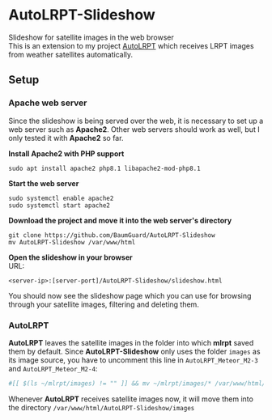 # AutoLRPT-Slideshow
Slideshow for satellite images in the web browser<br />
This is an extension to my project [AutoLRPT](https://github.com/BaumGuard/AutoLRPT) which receives LRPT images from weather satellites automatically.

## Setup
### Apache web server
Since the slideshow is being served over the web, it is necessary to set up a web server such as **Apache2**. Other web servers should work as well, but I only tested it with **Apache2** so far.<br />

**Install Apache2 with PHP support**
```
sudo apt install apache2 php8.1 libapache2-mod-php8.1
```
**Start the web server**
```
sudo systemctl enable apache2
sudo systemctl start apache2
```
**Download the project and move it into the web server's directory**
```
git clone https://github.com/BaumGuard/AutoLRPT-Slideshow
mv AutoLRPT-Slideshow /var/www/html
```

**Open the slideshow in your browser**<br />
URL:
```
<server-ip>:[server-port]/AutoLRPT-Slideshow/slideshow.html
```

You should now see the slideshow page which you can use for browsing through your satellite images, filtering and deleting them.

### AutoLRPT
**AutoLRPT** leaves the satellite images in the folder into which **mlrpt** saved them by default. Since **AutoLRPT-Slideshow** only uses the folder `images` as its image source, you have to uncomment this line in `AutoLRPT_Meteor_M2-3` and `AutoLRPT_Meteor_M2-4`:
```Bash
#[[ $(ls ~/mlrpt/images) != "" ]] && mv ~/mlrpt/images/* /var/www/html/AutoLRPT-Slideshow/images
```

Whenever **AutoLRPT** receives satellite images now, it will move them into the directory `/var/www/html/AutoLRPT-Slideshow/images`
